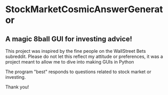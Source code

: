 # StockMarketCosmicAnswerGenerator
## A magic 8ball GUI for investing advice!

This project was inspired by the fine people on the WallStreet Bets subreddit.
Please do not let this reflect my attitude or preferences, it was a project meant to allow me to dive into making GUIs in Python

The program "best" responds to questions related to stock market or investing.

Thank you!
